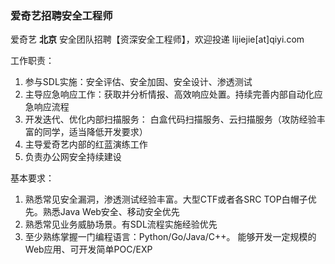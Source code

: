 ### 爱奇艺招聘安全工程师

爱奇艺 **北京** 安全团队招聘【资深安全工程师】，欢迎投递  lijiejie[at]qiyi.com

工作职责：
1. 参与SDL实施：安全评估、安全加固、安全设计、渗透测试
2. 主导应急响应工作：获取并分析情报、高效响应处置。持续完善内部自动化应急响应流程
3. 开发迭代、优化内部扫描服务： 白盒代码扫描服务、云扫描服务（攻防经验丰富的同学，适当降低开发要求）
4. 主导爱奇艺内部的红蓝演练工作
5. 负责办公网安全持续建设

基本要求：
1. 熟悉常见安全漏洞，渗透测试经验丰富。大型CTF或者各SRC TOP白帽子优先。熟悉Java Web安全、移动安全优先
2. 熟悉常见业务威胁场景。有SDL流程实施经验优先
3. 至少熟练掌握一门编程语言：Python/Go/Java/C++。 能够开发一定规模的Web应用、可开发简单POC/EXP

